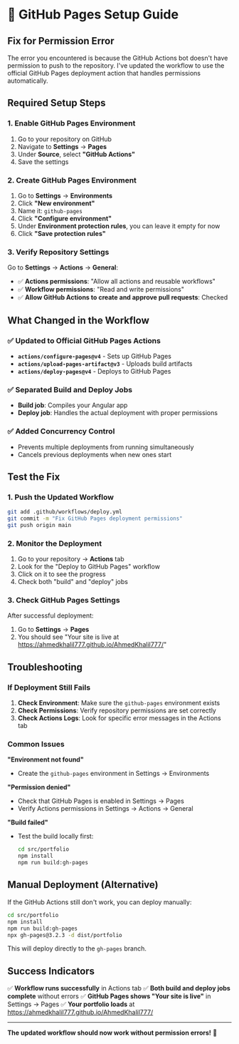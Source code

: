# 🔧 GitHub Pages Setup Guide

## Fix for Permission Error

The error you encountered is because the GitHub Actions bot doesn't have permission to push to the repository. I've updated the workflow to use the official GitHub Pages deployment action that handles permissions automatically.

## Required Setup Steps

### 1. Enable GitHub Pages Environment

1. Go to your repository on GitHub
2. Navigate to **Settings** → **Pages**
3. Under **Source**, select **"GitHub Actions"**
4. Save the settings

### 2. Create GitHub Pages Environment

1. Go to **Settings** → **Environments**
2. Click **"New environment"**
3. Name it: `github-pages`
4. Click **"Configure environment"**
5. Under **Environment protection rules**, you can leave it empty for now
6. Click **"Save protection rules"**

### 3. Verify Repository Settings

Go to **Settings** → **Actions** → **General**:

- ✅ **Actions permissions**: "Allow all actions and reusable workflows"
- ✅ **Workflow permissions**: "Read and write permissions"
- ✅ **Allow GitHub Actions to create and approve pull requests**: Checked

## What Changed in the Workflow

### ✅ **Updated to Official GitHub Pages Actions**
- **`actions/configure-pages@v4`** - Sets up GitHub Pages
- **`actions/upload-pages-artifact@v3`** - Uploads build artifacts
- **`actions/deploy-pages@v4`** - Deploys to GitHub Pages

### ✅ **Separated Build and Deploy Jobs**
- **Build job**: Compiles your Angular app
- **Deploy job**: Handles the actual deployment with proper permissions

### ✅ **Added Concurrency Control**
- Prevents multiple deployments from running simultaneously
- Cancels previous deployments when new ones start

## Test the Fix

### 1. Push the Updated Workflow
```bash
git add .github/workflows/deploy.yml
git commit -m "Fix GitHub Pages deployment permissions"
git push origin main
```

### 2. Monitor the Deployment
1. Go to your repository → **Actions** tab
2. Look for the "Deploy to GitHub Pages" workflow
3. Click on it to see the progress
4. Check both "build" and "deploy" jobs

### 3. Check GitHub Pages Settings
After successful deployment:
1. Go to **Settings** → **Pages**
2. You should see "Your site is live at https://ahmedkhalil777.github.io/AhmedKhalil777/"

## Troubleshooting

### If Deployment Still Fails

1. **Check Environment**: Make sure the `github-pages` environment exists
2. **Check Permissions**: Verify repository permissions are set correctly
3. **Check Actions Logs**: Look for specific error messages in the Actions tab

### Common Issues

**"Environment not found"**
- Create the `github-pages` environment in Settings → Environments

**"Permission denied"**
- Check that GitHub Pages is enabled in Settings → Pages
- Verify Actions permissions in Settings → Actions → General

**"Build failed"**
- Test the build locally first:
  ```bash
  cd src/portfolio
  npm install
  npm run build:gh-pages
  ```

## Manual Deployment (Alternative)

If the GitHub Actions still don't work, you can deploy manually:

```bash
cd src/portfolio
npm install
npm run build:gh-pages
npx gh-pages@3.2.3 -d dist/portfolio
```

This will deploy directly to the `gh-pages` branch.

## Success Indicators

✅ **Workflow runs successfully** in Actions tab
✅ **Both build and deploy jobs complete** without errors
✅ **GitHub Pages shows "Your site is live"** in Settings → Pages
✅ **Your portfolio loads** at https://ahmedkhalil777.github.io/AhmedKhalil777/

---

**The updated workflow should now work without permission errors!** 🎉
